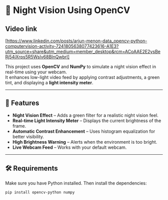 # 🌙 Night Vision Using OpenCV

## Video link
[https://www.linkedin.com/posts/arjun-menon-data_opencv-python-computervision-activity-7241805638077423616-A1E3?utm_source=share&utm_medium=member_desktop&rcm=ACoAAE2E2ysBeRj54jXrps5R5Wslv68BInQwbrI]

This project uses **OpenCV** and **NumPy** to simulate a night vision effect in real-time using your webcam.  
It enhances low-light video feed by applying contrast adjustments, a green tint, and displaying a **light intensity meter**.

---

## 📌 Features
- **Night Vision Effect** – Adds a green filter for a realistic night vision feel.
- **Real-time Light Intensity Meter** – Displays the current brightness of the frame.
- **Automatic Contrast Enhancement** – Uses histogram equalization for better visibility.
- **High Brightness Warning** – Alerts when the environment is too bright.
- **Live Webcam Feed** – Works with your default webcam.

---

## 🛠️ Requirements
Make sure you have Python installed. Then install the dependencies:

```bash
pip install opencv-python numpy
